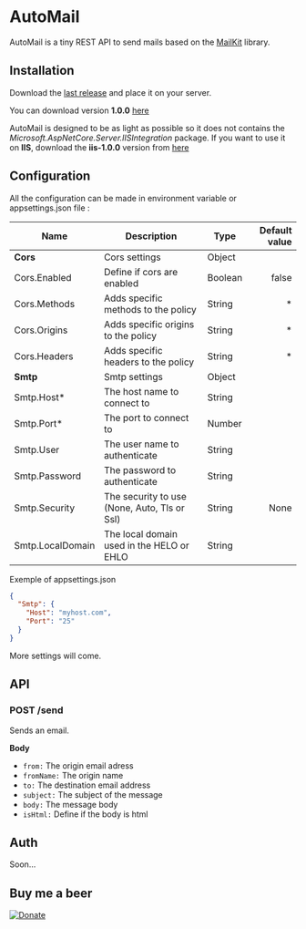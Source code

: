 # AutoMail
AutoMail is a tiny REST API to send mails based on the [MailKit](https://github.com/jstedfast/MailKit) library.

## Installation
Download the [last release](https://github.com/trenoncourt/AutoMail/releases) and place it on your server.

You can download version **1.0.0** [here](https://github.com/trenoncourt/AutoMail/releases/download/1.0.0/AutoMail-1.0.0.zip)

AutoMail is designed to be as light as possible so it does not contains the *Microsoft.AspNetCore.Server.IISIntegration* package.
If you want to use it on **IIS**, download the **iis-1.0.0** version from [here](https://github.com/trenoncourt/AutoMail/releases/download/1.0.0/AutoMail-iis-1.0.0.zip)

## Configuration
All the configuration can be made in environment variable or appsettings.json file :

| Name              | Description                                   | Type        | Default value |
| ----------------- | --------------------------------------------- | ----------- |--------------:|
| **Cors**          | Cors settings                                 | Object      |               |
| Cors.Enabled      | Define if cors are enabled                    | Boolean     | false         |
| Cors.Methods      | Adds specific methods to the policy           | String      | *             |
| Cors.Origins      | Adds specific origins to the policy           | String      | *             |
| Cors.Headers      | Adds specific headers to the policy           | String      | *             |
| **Smtp**          | Smtp settings                                 | Object      |               |
| Smtp.Host\*       | The host name to connect to                   | String      |               |
| Smtp.Port\*       | The port to connect to                        | Number      |               |
| Smtp.User         | The user name to authenticate                 | String      |               |
| Smtp.Password     | The password to authenticate                  | String      |               |
| Smtp.Security     | The security to use (None, Auto, Tls or Ssl)  | String      | None          |
| Smtp.LocalDomain  | The local domain used in the HELO or EHLO     | String      |               |

Exemple of appsettings.json
```json
{
  "Smtp": {
    "Host": "myhost.com",
    "Port": "25"
  }
}

```

More settings will come.

## API
### POST /send
Sends an email.

**Body**
- ```from:``` The origin email adress
- ```fromName:``` The origin name
- ```to:``` The destination email address
- ```subject:``` The subject of the message
- ```body:``` The message body
- ```isHtml:``` Define if the body is html

## Auth
Soon...


## Buy me a beer
[![Donate](https://img.shields.io/badge/Donate-PayPal-green.svg)](https://www.paypal.me/trenoncourt/5)
